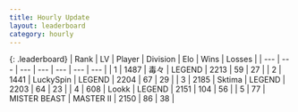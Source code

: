 ```yaml
---
title: Hourly Update
layout: leaderboard
category: hourly
---
```


{: .leaderboard}
| Rank | LV | Player | Division | Elo | Wins | Losses |
| --- | --- | --- | --- | --- | --- | --- |
| <span data-change="2">1</span> | 1487 | <span title="ID: 451068">毒々</span> | LEGEND | <span data-change="12">2213</span> | <span data-change="2">59</span> | <span data-change="0">27</span> |
| <span data-change="-1">2</span> | 1441 | <span title="ID: 498412">LuckySpin</span> | LEGEND | <span data-change="0">2204</span> | <span data-change="0">67</span> | <span data-change="0">29</span> |
| <span data-change="-1">3</span> | 2185 | <span title="ID: 353063">Sktima</span> | LEGEND | <span data-change="0">2203</span> | <span data-change="0">64</span> | <span data-change="0">23</span> |
| <span data-change="1">4</span> | 608 | <span title="ID: 675058">Lookk</span> | LEGEND | <span data-change="0">2151</span> | <span data-change="0">104</span> | <span data-change="0">56</span> |
| <span data-change="-1">5</span> | 77 | <span title="ID: 727221">MISTER BEAST</span> | MASTER II | <span data-change="-6">2150</span> | <span data-change="2">86</span> | <span data-change="2">38</span> |